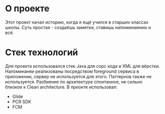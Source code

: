 # О проекте
Этот проект начал историю, когда я ещё учился в старших классах школы. Суть простая - создаёшь заметки, ставишь напоминаянию и всё. 

# Стек технологий
Для проекта использовался стек Java для сорс кода и XML для вёрстки. Напоминаняи реализованы посредством foreground сервиса в приложении, сервер не используется для этого.
Паттернов также не используется.
Разбиение по архитектуре спонтанное, не сильно близкое к Clean architecture.
В преокте использовал:
- Glide
- РСЯ SDK
- FCM
